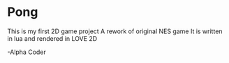# Pong
This is my first 2D game project
A rework of original NES game
It is written in lua and rendered in LOVE 2D

-Alpha Coder